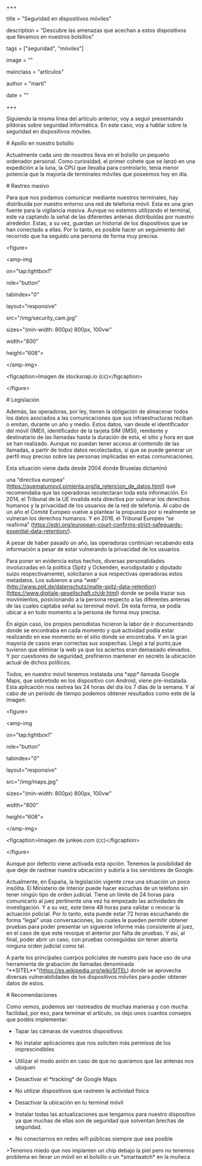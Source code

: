 +++

title = "Seguridad en dispositivos móviles"

description = "Descubre las amenazas que acechan a estos dispositivos
que llevamos en nuestros bolsillos"

tags = \["seguridad", "móviles"\]

image = ""

mainclass = "artículos"

author = "marti"

date = ""

+++

Siguiendo la misma linea del artículo anterior, voy a seguir presentando
píldoras sobre seguridad informática. En este caso, voy a hablar sobre
la seguridad en dispositivos móviles.

\# Apollo en nuestro bolsillo

Actualmente cada uno de nosotros lleva en el bolsillo un pequeño
ordenador personal. Como curiosidad, el primer cohete que se lanzó en
una expedición a la luna, la CPU que llevaba para controlarlo, tenía
menor potencia que la mayoría de terminales móviles que poseemos hoy en
día.

\# Rastreo masivo

Para que nos podamos comunicar mediante nuestros terminales, hay
distribuida por nuestro entorno una red de telefonía móvil. Esta es una
gran fuente para la vigilancia masiva. Aunque no estemos utilizando el
terminal, este va captando la señal de las diferentes antenas
distribuidas por nuestro alrededor. Estas, a su vez, guardan un
historial de los dispositivos que se han conectado a ellas. Por lo
tanto, es posible hacer un seguimiento del recorrido que ha seguido una
persona de forma muy precisa.

 &lt;figure&gt;

 &lt;amp-img

 on="tap:lightbox1"

 role="button"

 tabindex="0"

 layout="responsive"

 src="/img/security\_cam.jpg"

 sizes="(min-width: 800px) 800px, 100vw"

 width="800"

 height="608"&gt;

 &lt;/amp-img&gt;

 &lt;figcaption&gt;Imagen de stocksnap.io (cc)&lt;/figcaption&gt;

&lt;/figure&gt;

\# Legislación

Además, las operadoras, por ley, tienen la obligación de almacenar todos
los datos asociados a las comunicaciones que sus infraestructuras
reciban o emitan, durante un año y medio. Estos datos, van desde el
identificador del móvil (IMEI), identificador de la tarjeta SIM (IMSI),
remitente y destinatario de las llamadas hasta la duración de esta, el
sitio y hora en que se han realizado. Aunque no puedan tener acceso al
contenido de las llamadas, a partir de todos datos recolectados, sí que
se puede generar un perfil muy preciso sobre las personas implicadas en
estas comunicaciones.

Esta situación viene dada desde 2004 donde Bruselas dictaminó

una “directiva europea“
(<https://quematumovil.pimienta.org/la_retencion_de_datos.html>) que
recomendaba que las operadoras recolectaran toda esta información. En
2014, el Tribunal de la UE invalida esta directiva por vulnerar los
derechos humanos y la privacidad de los usuarios de la red de telefonía.
Al cabo de un año el Comité Europeo vuelve a plantear la propuesta por
si realmente se vulneran los derechos humanos. Y en 2016, el Tribunal
Europeo “se reafirma”
(<https://edri.org/european-court-confirms-strict-safeguards-essential-data-retention/>).

A pesar de haber pasado un año, las operadoras continúan recabando esta
información a pesar de estar vulnerando la privacidad de los usuarios.

Para poner en evidencia estos hechos, diversas personalidades
involucradas en la política (Spitz y Ockenden, eurodiputado y diputado
suizo respectivamente), solicitaron a sus respectivas operadoras estos
metadatos. Los subieron a una “web”
(<http://www.zeit.de/datenschutz/malte-spitz-data-retention>)
(<https://www.digitale-gesellschaft.ch/dr.html>) donde se podía trazar
sus movimientos, posicionando a la persona respecto a las diferentes
antenas de las cuales captaba señal su terminal móvil. De esta forma, se
podía ubicar a en todo momento a la persona de forma muy precisa.

En algún caso, los propios periodistas hicieron la labor de ir
documentando donde se encontraba en cada momento y qué actividad podía
estar realizando en ese momento en el sitio donde se encontraba. Y en la
gran mayoría de casos eran correctas sus sospechas. Llegó a tal
punto,que tuvieron que eliminar la web ya que los aciertos eran
demasiado elevados. Y por cuestiones de seguridad, prefirieron mantener
en secreto la ubicación actual de dichos políticos.

Todos, en nuestro móvil tenemos instalada una \*app\* llamada Google
Maps, que sobretodo en los dispositivo con Android, viene pre-instalada.
Esta aplicación nos rastrea las 24 horas del día los 7 días de la
semana. Y al cabo de un período de tiempo podemos obtener resultados
como este de la imagen:

 &lt;figure&gt;

 &lt;amp-img

 on="tap:lightbox1"

 role="button"

 tabindex="0"

 layout="responsive"

 src="/img/maps.jpg"

 sizes="(min-width: 800px) 800px, 100vw"

 width="800"

 height="608"&gt;

 &lt;/amp-img&gt;

 &lt;figcaption&gt;Imagen de junkee.com (cc)&lt;/figcaption&gt;

&lt;/figure&gt;

Aunque por defecto viene activada esta opción. Tenemos la posibilidad de
que deje de rastrear nuestra ubicación y subirla a los servidores de
Google.

Actualmente, en España, la legislación vigente crea una situación un
poco insólita. El Ministerio de Interior puede hacer escuchas de un
teléfono sin tener ningún tipo de orden judicial. Tiene un límite de 24
horas para comunicarlo al juez pertinente una vez ha empezado las
actividades de investigación. Y a su vez, este tiene 48 horas para
validar o revocar la actuación policial. Por lo tanto, esta puede estar
72 horas escuchando de forma “legal” unas conversaciones, las cuales le
pueden permitir obtener pruebas para poder presentar un siguiente
informe más consistente al juez, en el caso de que este revoque el
anterior por falta de pruebas. Y así, al final, poder abrir un caso, con
pruebas conseguidas sin tener abierta ninguna orden judicial como tal.

A parte los principales cuerpos policiales de nuestro país hace uso de
una herramienta de grabación de llamadas denominada
“\*\*SITEL\*\*”(https://es.wikipedia.org/wiki/SITEL) donde se aprovecha
diversas vulnerabilidades de los dispositivos móviles para poder obtener
datos de estos.

\# Recomendaciones

Como vemos, podemos ser rastreados de muchas maneras y con mucha
facilidad, por eso, para terminar el artículo, os dejo unos cuantos
consejos que podéis implementar:

- Tapar las cámaras de vuestros dispositivos

- No instalar aplicaciones que nos soliciten más permisos de los
imprescindibles

- Utilizar el modo avión en caso de que no queramos que las antenas nos
ubiquen

- Desactivar el \*tracking\* de Google Maps

- No utilizar dispositivos que rastreen la actividad física

- Desactivar la ubicación en tu terminal móvil

- Instalar todas las actualizaciones que tengamos para nuestro
dispositivo ya que muchas de ellas son de seguridad que solventan
brechas de seguridad.

- No conectarnos en redes wifi públicas siempre que sea posible

&gt;Tenemos miedo que nos implanten un chip debajo la piel pero no
tenemos problema en llevar un móvil en el bolsillo o un \*smartwatch\*
en la muñeca


